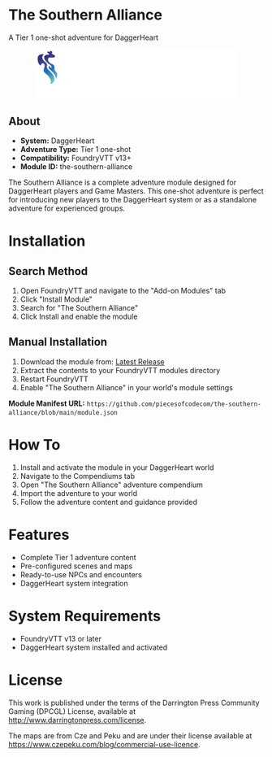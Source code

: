 # The Southern Alliance
A Tier 1 one-shot adventure for DaggerHeart

<p align="center">
  <img width="400" src="assets/DH_CGL_logos_final_white_full_color.png">
</p>

## About
- **System:** DaggerHeart
- **Adventure Type:** Tier 1 one-shot
- **Compatibility:** FoundryVTT v13+
- **Module ID:** the-southern-alliance

The Southern Alliance is a complete adventure module designed for DaggerHeart players and Game Masters. This one-shot adventure is perfect for introducing new players to the DaggerHeart system or as a standalone adventure for experienced groups.

# Installation

## Search Method
1. Open FoundryVTT and navigate to the "Add-on Modules" tab
2. Click "Install Module"
3. Search for "The Southern Alliance"
4. Click Install and enable the module

## Manual Installation
1. Download the module from: [Latest Release](https://github.com/piecesofcodecom/the-southern-alliance/blob/main/module.zip?raw=true)
2. Extract the contents to your FoundryVTT modules directory
3. Restart FoundryVTT
4. Enable "The Southern Alliance" in your world's module settings

**Module Manifest URL:** `https://github.com/piecesofcodecom/the-southern-alliance/blob/main/module.json`

# How To
1. Install and activate the module in your DaggerHeart world
2. Navigate to the Compendiums tab
3. Open "The Southern Alliance" adventure compendium
4. Import the adventure to your world
5. Follow the adventure content and guidance provided

# Features
- Complete Tier 1 adventure content
- Pre-configured scenes and maps
- Ready-to-use NPCs and encounters
- DaggerHeart system integration

# System Requirements
- FoundryVTT v13 or later
- DaggerHeart system installed and activated

# License

This work is published under the terms of the Darrington Press Community Gaming (DPCGL) License, available at http://www.darringtonpress.com/license.

The maps are from Cze and Peku and are under their license available at https://www.czepeku.com/blog/commercial-use-licence.
